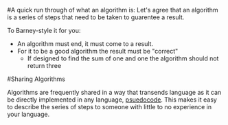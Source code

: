 #A quick run through of what an algorithm is:
Let's agree that an algorithm is a series of steps that need to be taken to guarentee a result. 

To Barney-style it for you:

* An algorithm must end, it must come to a result. 
* For it to be a good algorithm the result must be "correct"
    * If designed to find the sum of one and one the algorithm should not return three

#Sharing Algorithms

Algorithms are frequently shared in a way that transends language as it can be directly implemented in any language, [psuedocode](https://en.wikipedia.org/wiki/Pseudocode). This makes it easy to describe the series of steps to someone with little to no experience in your language. 

